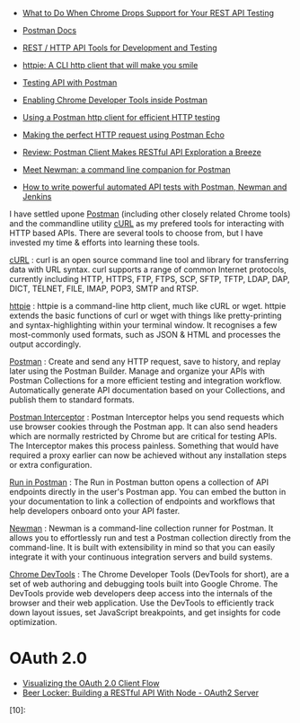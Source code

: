 * [What to Do When Chrome Drops Support for Your REST API Testing](https://dzone.com/articles/what-to-do-when-chrome-drops-support-for-your-rest)

* [Postman Docs](http://www.getpostman.com/docs/)
* [REST / HTTP API Tools for Development and Testing](http://fcfeibel.com/blog/2013/05/07/rest-http-api-tools-for-development-and-testing/)
* [httpie: A CLI http client that will make you smile](http://radek.io/2015/10/20/httpie/)
* [Testing API with Postman](http://www.sm-cloud.com/testing-api-with-postman/)
* [Enabling Chrome Developer Tools inside Postman](http://blog.getpostman.com/2014/01/27/enabling-chrome-developer-tools-inside-postman/)
* [Using a Postman http client for efficient HTTP testing](http://agiliq.com/blog/2014/09/using-postman/)
* [Making the perfect HTTP request using Postman Echo](http://blog.getpostman.com/2015/11/13/making-the-perfect-http-request-using-postman-echo/?utm_content=buffercf99f&utm_medium=social&utm_source=twitter.com&utm_campaign=buffer)
* [Review: Postman Client Makes RESTful API Exploration a Breeze](http://www.programmableweb.com/news/review-postman-client-makes-restful-api-exploration-breeze/brief/2014/01/27)
* [Meet Newman: a command line companion for Postman](http://blog.getpostman.com/2014/05/12/meet-newman-a-command-line-companion-for-postman/)
* [How to write powerful automated API tests with Postman, Newman and Jenkins](http://blog.getpostman.com/2015/09/03/how-to-write-powerful-automated-api-tests-with-postman-newman-and-jenkins/)

I have settled upone [Postman][01] (including other closely related Chrome tools)
and the commandline utility [cURL][03] as my prefered tools for interacting with HTTP based APIs.
There are several tools to choose from, but I have invested my time & efforts into learning these tools.

[cURL](https://curl.haxx.se/)
:   curl is an open source command line tool and library for transferring data with URL syntax.
    curl supports a range of common Internet protocols,
    currently including HTTP, HTTPS, FTP, FTPS, SCP, SFTP, TFTP, LDAP, DAP,
    DICT, TELNET, FILE, IMAP, POP3, SMTP and RTSP.

[httpie]()
:   httpie is a command-line http client, much like cURL or wget.
    httpie extends the basic functions of curl or wget with things like
    pretty-printing and syntax-highlighting within your terminal window.
    It recognises a few most-commonly used formats, such as JSON & HTML
    and processes the output accordingly.

[Postman](http://www.getpostman.com/)
:   Create and send any HTTP request, save to history, and replay later using the Postman Builder.
    Manage and organize your APIs with Postman Collections for a more efficient testing and integration workflow.
    Automatically generate API documentation based on your Collections, and publish them to standard formats.

[Postman Interceptor](https://chrome.google.com/webstore/detail/postman-interceptor/aicmkgpgakddgnaphhhpliifpcfhicfo/)
:   Postman Interceptor helps you send requests which use browser cookies through the Postman app.
    It can also send headers which are normally restricted by Chrome but are critical for testing APIs.
    The Interceptor makes this process painless.
    Something that would have required a proxy earlier can now be achieved without
    any installation steps or extra configuration.

[Run in Postman](http://www.getpostman.com/docs/run_button)
:  The Run in Postman button opens a collection of API endpoints directly in the user's Postman app.
    You can embed the button in your documentation to link a collection of endpoints
    and workflows that help developers onboard onto your API faster.

[Newman](https://www.npmjs.com/package/newman)
:   Newman is a command-line collection runner for Postman.
    It allows you to effortlessly run and test a Postman collection directly from the command-line.
    It is built with extensibility in mind so that you can easily integrate it
    with your continuous integration servers and build systems.

[Chrome DevTools](https://developer.chrome.com/devtools)
:   The Chrome Developer Tools (DevTools for short), are a set of web authoring
    and debugging tools built into Google Chrome.
    The DevTools provide web developers deep access into the internals of the browser
    and their web application.
    Use the DevTools to efficiently track down layout issues, set JavaScript breakpoints,
    and get insights for code optimization.

# OAuth 2.0
* [Visualizing the OAuth 2.0 Client Flow](http://techblog.constantcontact.com/api/visualizing-the-oauth-2-0-client-flow/)
* [Beer Locker: Building a RESTful API With Node - OAuth2 Server](http://scottksmith.com/blog/2014/07/02/beer-locker-building-a-restful-api-with-node-oauth2-server/)



[01]:https://www.getpostman.com/docs/introduction
[02]:https://curl.haxx.se/
[03]:http://linux.die.net/man/1/curl
[04]:
[05]:
[06]:
[07]:
[08]:
[09]:
[10]:


